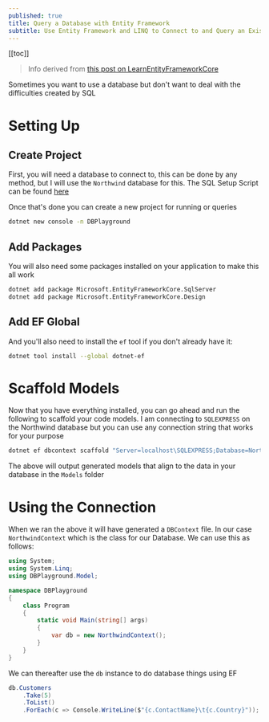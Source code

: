 ```yaml
---
published: true
title: Query a Database with Entity Framework
subtitle: Use Entity Framework and LINQ to Connect to and Query an Existing Database
---
```


[[toc]]

> Info derived from [this post on LearnEntityFrameworkCore](https://www.learnentityframeworkcore.com/walkthroughs/existing-database)

Sometimes you want to use a database but don't want to deal with the difficulties created by SQL

# Setting Up

## Create Project

First, you will need a database to connect to, this can be done by any method, but I will use the `Northwind` database for this. The SQL Setup Script can be found [here](https://raw.githubusercontent.com/microsoft/sql-server-samples/master/samples/databases/northwind-pubs/instnwnd.sql)

Once that's done you can create a new project for running or queries

```bash
dotnet new console -n DBPlayground
```

## Add Packages

You will also need some packages installed on your application to make this all work

```bash
dotnet add package Microsoft.EntityFrameworkCore.SqlServer
dotnet add package Microsoft.EntityFrameworkCore.Design
```

## Add EF Global

And you'll also need to install the `ef` tool if you don't already have it:

```bash
dotnet tool install --global dotnet-ef
```

# Scaffold Models

Now that you have everything installed, you can go ahead and run the following to scaffold your code models. I am connecting to `SQLEXPRESS` on the Northwind database but you can use any connection string that works for your purpose

```bash
dotnet ef dbcontext scaffold "Server=localhost\SQLEXPRESS;Database=Northwind;Trusted_Connection=True;" Microsoft.EntityFrameworkCore.SqlServer -o Model
```

The above will output generated models that align to the data in your database in the `Models` folder

# Using the Connection

When we ran the above it will have generated a `DBContext` file. In our case `NorthwindContext` which is the class for our Database. We can use this as follows:

```cs
using System;
using System.Linq;
using DBPlayground.Model;

namespace DBPlayground
{
    class Program
    {
        static void Main(string[] args)
        {
            var db = new NorthwindContext();
        }
    }
}
```

We can thereafter use the `db` instance to do database things using EF

```cs
db.Customers
    .Take(5)
    .ToList()
    .ForEach(c => Console.WriteLine($"{c.ContactName}\t{c.Country}"));
```
